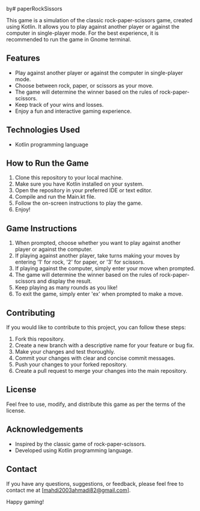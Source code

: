 by# paperRockSissors

This game is a simulation of the classic rock-paper-scissors game, created using Kotlin. It allows you to play against another player or against the computer in single-player mode. For the best experience, it is recommended to run the game in Gnome terminal.

## Features

- Play against another player or against the computer in single-player mode.
- Choose between rock, paper, or scissors as your move.
- The game will determine the winner based on the rules of rock-paper-scissors.
- Keep track of your wins and losses.
- Enjoy a fun and interactive gaming experience.

## Technologies Used

- Kotlin programming language

## How to Run the Game

1. Clone this repository to your local machine.
2. Make sure you have Kotlin installed on your system.
3. Open the repository in your preferred IDE or text editor.
4. Compile and run the Main.kt file.
5. Follow the on-screen instructions to play the game.
6. Enjoy!

## Game Instructions

1. When prompted, choose whether you want to play against another player or against the computer.
2. If playing against another player, take turns making your moves by entering '1' for rock, '2' for paper, or '3' for scissors.
3. If playing against the computer, simply enter your move when prompted.
4. The game will determine the winner based on the rules of rock-paper-scissors and display the result.
5. Keep playing as many rounds as you like!
6. To exit the game, simply enter 'ex' when prompted to make a move.

## Contributing

If you would like to contribute to this project, you can follow these steps:

1. Fork this repository.
2. Create a new branch with a descriptive name for your feature or bug fix.
3. Make your changes and test thoroughly.
4. Commit your changes with clear and concise commit messages.
5. Push your changes to your forked repository.
6. Create a pull request to merge your changes into the main repository.

## License

Feel free to use, modify, and distribute this game as per the terms of the license.

## Acknowledgements

- Inspired by the classic game of rock-paper-scissors.
- Developed using Kotlin programming language.

## Contact

If you have any questions, suggestions, or feedback, please feel free to contact me at [mahdi2003ahmadi82@gmail.com].

Happy gaming!
